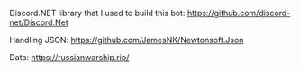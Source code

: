 Discord.NET library that I used to build this bot: https://github.com/discord-net/Discord.Net

Handling JSON: https://github.com/JamesNK/Newtonsoft.Json

Data: https://russianwarship.rip/
